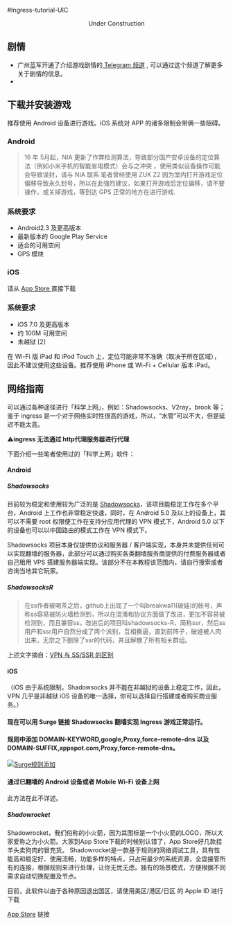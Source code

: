 #Ingress-tutorial-UIC

<center>Under Construction</center>



## 剧情

* 广州蓝军开通了介绍游戏剧情的<a href ="https://telegram.me/ingress_story2016"> Telegram 频道</a> , 可以通过这个频道了解更多关于剧情的信息。
* 

## 下载并安装游戏

推荐使用 Android 设备进行游戏。iOS 系统对 APP 的诸多限制会带俩一些阻碍。

### Android

> 16 年 5月起，NIA 更新了作弊检测算法，导致部分国产安卓设备的定位算法（例如小米手机的智能省电模式）会与之冲突
> ，使用类似设备操作可能会导致误封，请与 NIA 联系
> 笔者曾经使用 ZUK Z2 因为室内打开游戏定位偏移导致永久封号，所以在此强烈建议，如果打开游戏后定位偏移，请不要 操作，或关掉游戏，等到达 GPS 正常的地方在进行游戏.

### 系统要求

* Android2.3 及更高版本
* 最新版本的 Google Play Service 
* 适合的可用空间
* GPS 模块

### iOS

请从 <a href="https://itunes.apple.com/us/app/ingress/id576505181?mt=8"> App Store </a> 直接下载

### 系统要求

- iOS 7.0 及更高版本
- 约 100M 可用空间
- 未越狱 [2]

在 Wi-Fi 版 iPad 和 iPod Touch 上，定位可能非常不准确（取决于所在区域），因此不建议使用这些设备。推荐使用 iPhone 或 Wi-Fi + Cellular 版本 iPad。

## 网络指南

可以通过各种途径进行「科学上网」，例如：Shadowsocks、V2ray，brook 等；鉴于 ingress 是一个对于网络实时性很高的游戏，所以，“水管”可以不大，但是延迟不能太高。

⚠️**ingress 无法通过 http代理服务器进行代理**

下面介绍一些笔者使用过的「科学上网」软件：

#### Android

##### Shadowsocks

目前较为稳定和使用较为广泛的是 [Shadowsocks](http://shadowsocks.org/)，该项目能稳定工作在多个平台，Android 上工作也非常稳定快速，同时，在 Android 5.0 及以上的设备上，其可以不需要 root 权限便工作在支持分应用代理的 VPN 模式下，Android 5.0 以下的设备也可以以中国路由的模式工作在 VPN 模式下。

Shadowsocks 项目本身仅提供协议和服务器 / 客户端实现，本身并未提供任何可以实现翻墙的服务器，此部分可以通过购买各类翻墙服务商提供的付费服务器或者自己租用 VPS 搭建服务器端实现。该部分不在本教程该范围内，请自行搜索或者咨询当地其它玩家。

##### ShadowsocksR

>  在ss作者被喝茶之后，github上出现了一个叫breakwa11(破娃)的帐号，声称ss容易被防火墙检测到，所以在混淆和协议方面做了改进，更加不容易被检测到，而且兼容ss，改进后的项目叫shadowsocks-R，简称ssr，然后ss用户和ssr用户自然分成了两个派别，互相撕逼，直到前阵子，破娃被人肉出来，无奈之下删除了ssr的代码，并且解散了所有相关群组。

 上述文字摘自：<a href="https://blog.csdn.net/Marvel__Dead/article/details/78495583">VPN 与 SS/SSR 的区别 </a>

#### iOS

（iOS 由于系统限制，Shadowsocks 并不能在非越狱的设备上稳定工作，因此，VPN 几乎是非越狱 iOS 设备的唯一选择，你可以选择自行搭建或者购买商业服务。）

#### 现在可以用 Surge 链接 Shadowsocks 翻墙实现 Ingress 游戏正常运行。

#### 规则中添加 DOMAIN-KEYWORD,google,Proxy,force-remote-dns 以及 DOMAIN-SUFFIX,appspot.com,Proxy,force-remote-dns。

[![Surge规则添加](https://hz-ingress.gitbooks.io/ingress-tutorial/content/before_game/images/image.jpeg)](https://hz-ingress.gitbooks.io/ingress-tutorial/content/before_game/images/image.jpeg)

#### 通过已翻墙的 Android 设备或者 Mobile Wi-Fi 设备上网

此方法在此不详述。

##### Shadowrocket

Shadowrocket，我们俗称的小火箭，因为其图标是一个小火箭的LOGO，所以大家爱称之为小火箭。大家到App Store下载的时候别认错了，App Store好几款挂羊头卖狗肉的冒充货。 Shadowrocket是一款基于规则的网络调试工具，具有性能高和稳定好、使用流畅，功能多样的特点，只占用最少的系统资源，全盘接管所有的连接，根据规则来进行处理，让你无忧无虑。独有的场景模式，方便根据不同需求自动切换配置及节点。

目前，此软件以由于各种原因退出国区，请使用美区/港区/日区 的 Apple ID 进行下载

<a href="https://itunes.apple.com/us/app/shadowrocket/id932747118?mt=8">App Store</a> 链接

